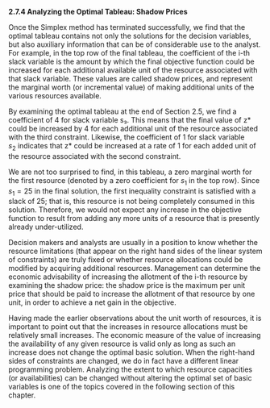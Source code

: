 **2.7.4 Analyzing the Optimal Tableau: Shadow Prices**

Once the Simplex method has terminated successfully, we find that the optimal tableau contains not only the solutions for the decision variables, but also auxiliary information that can be of considerable use to the analyst. For example, in the top row of the final tableau, the coefficient of the i-th slack variable is the amount by which the final objective function could be increased for each additional available unit of the resource associated with that slack variable. These values are called shadow prices, and represent the marginal worth (or incremental value) of making additional units of the various resources available.

By examining the optimal tableau at the end of Section 2.5, we find a coefficient of 4 for slack variable s₃. This means that the final value of z\* could be increased by 4 for each additional unit of the resource associated with the third constraint. Likewise, the coefficient of 1 for slack variable $s_2$ indicates that z\* could be increased at a rate of 1 for each added unit
of the resource associated with the second constraint.

We are not too surprised to find, in this tableau, a zero marginal worth for the first resource (denoted by a zero coefficient for $s_1$ in the top row). Since $s_1 = 25$ in the final solution, the first inequality constraint is satisfied with a slack of 25; that is, this resource is not being completely consumed in this solution. Therefore, we would not expect any increase in the objective function to result from adding any more units of a resource that is presently already under-utilized.

Decision makers and analysts are usually in a position to know whether the resource limitations (that appear on the right hand sides of the linear system of constraints) are truly fixed or whether resource allocations could be modified by acquiring additional resources. Management can determine the economic advisability of increasing the allotment of the i-th resource by examining the shadow price: the shadow price is the maximum per unit price that should be paid to increase the allotment of that resource by one unit, in order to achieve a net gain in the objective.

Having made the earlier observations about the unit worth of resources, it is important to point out that the increases in resource allocations must be relatively small increases. The economic measure of the value of increasing the availability of any given resource is valid only as long as such an increase does not change the optimal basic solution. When the right-hand sides of constraints are changed, we do in fact have a different linear programming problem. Analyzing the extent to which resource capacities (or availabilities) can be changed without altering the optimal set of basic variables is one of the topics covered in the following section of this chapter.